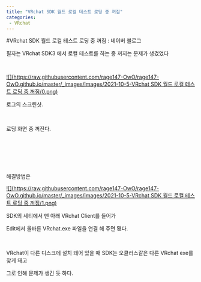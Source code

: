 ```yaml
---
title: "VRchat SDK 월드 로컬 테스트 로딩 중 꺼짐"
categories:
 - VRchat
---
```

#VRchat SDK 월드 로컬 테스트 로딩 중 꺼짐 : 네이버 블로그








필자는 VRchat SDK3 에서 로컬 테스트를 하는 중 꺼지는 문제가 생겼었다

​





 



[![](https://raw.githubusercontent.com/rage147-OwO/rage147-OwO.github.io/master/_images/images/2021-10-5-VRchat SDK 월드 로컬 테스트 로딩 중 꺼짐/0.png)](#)








로그의 스크린샷.

​

로딩 화면 중 꺼진다.

​

​

​

해결방법은





 



[![](https://raw.githubusercontent.com/rage147-OwO/rage147-OwO.github.io/master/_images/images/2021-10-5-VRchat SDK 월드 로컬 테스트 로딩 중 꺼짐/1.png)](#)








SDK의 세티에서 맨 아래 VRchat Client를 들어가

Edit에서 올바른 VRchat.exe 파일을 연결 해 주면 됀다.

​

VRchat이 다른 디스크에 설치 돼어 있을 때 SDK는 오큘러스같은 다른 VRchat exe를 찾게 돼고

그로 인해 문제가 생긴 듯 하다.





 

